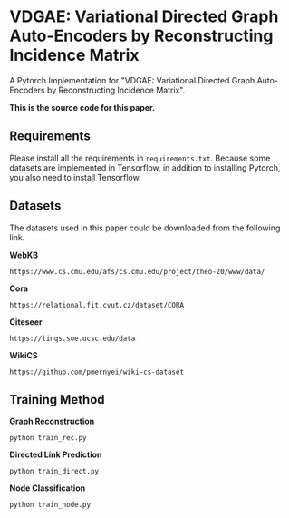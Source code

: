 # VDGAE: Variational Directed Graph Auto-Encoders by Reconstructing Incidence Matrix

A Pytorch Implementation for "VDGAE: Variational Directed Graph Auto-Encoders by Reconstructing Incidence Matrix".

**This is the source code for this paper.**

## Requirements

Please install all the requirements in `requirements.txt`. Because some datasets are implemented in Tensorflow, in addition to installing Pytorch, you also need to install Tensorflow.

## Datasets

The datasets used in this paper could be downloaded from the following link.

**WebKB**

```angular2html
https://www.cs.cmu.edu/afs/cs.cmu.edu/project/theo-20/www/data/
```

**Cora**

```angular2html
https://relational.fit.cvut.cz/dataset/CORA
```

**Citeseer**

```
https://linqs.soe.ucsc.edu/data
```

**WikiCS**

```angular2html
https://github.com/pmernyei/wiki-cs-dataset
```


## Training Method

**Graph Reconstruction**

```angular2html
python train_rec.py
```

**Directed Link Prediction**

```angular2html
python train_direct.py
```

**Node Classification**

```
python train_node.py
```

